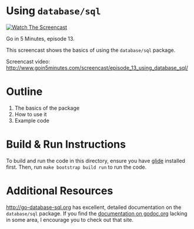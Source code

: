 # Using `database/sql`

[![Watch The Screencast](http://www.goin5minutes.com/img/watch-screencast.svg)](http://www.goin5minutes.com/screencast/episode_13_using_database_sql/)

Go in 5 Minutes, episode 13.

This screencast shows the basics of using the `database/sql` package.

Screencast video:
http://www.goin5minutes.com/screencast/episode_13_using_database_sql/

# Outline

1. The basics of the package
2. How to use it
3. Example code

# Build & Run Instructions

To build and run the code in this directory, ensure you have [glide](https://github.com/Masterminds/glide) installed first. Then, run `make bootstrap build run` to run the code.

# Additional Resources

http://go-database-sql.org has excellent, detailed documentation on the `database/sql` package. If you find the [documentation on godoc.org](http://godoc.org/database/sql) lacking in some area, I encourage you to check out that site.
